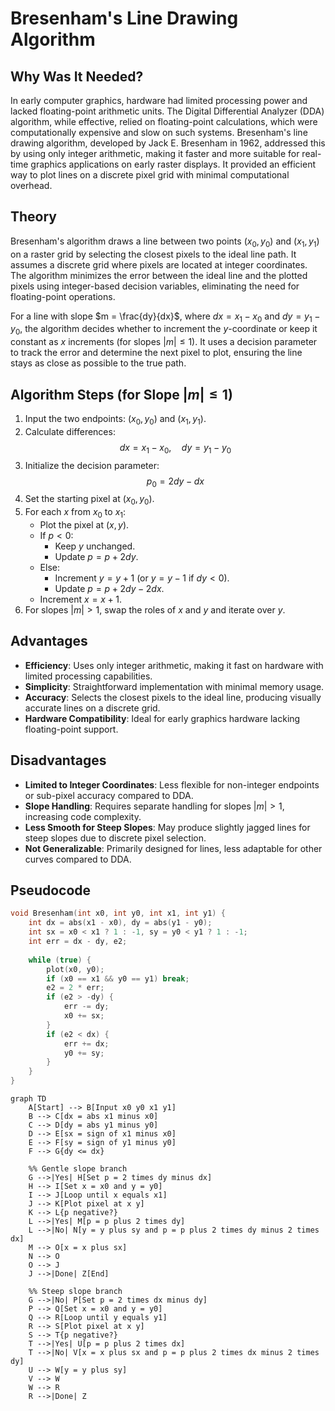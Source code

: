 # Bresenham's Line Drawing Algorithm

## Why Was It Needed?

In early computer graphics, hardware had limited processing power and lacked floating-point arithmetic units. The Digital Differential Analyzer (DDA) algorithm, while effective, relied on floating-point calculations, which were computationally expensive and slow on such systems. Bresenham's line drawing algorithm, developed by Jack E. Bresenham in 1962, addressed this by using only integer arithmetic, making it faster and more suitable for real-time graphics applications on early raster displays. It provided an efficient way to plot lines on a discrete pixel grid with minimal computational overhead.

## Theory

Bresenham's algorithm draws a line between two points $(x_0, y_0)$ and $(x_1, y_1)$ on a raster grid by selecting the closest pixels to the ideal line path. It assumes a discrete grid where pixels are located at integer coordinates. The algorithm minimizes the error between the ideal line and the plotted pixels using integer-based decision variables, eliminating the need for floating-point operations.

For a line with slope $m = \frac{dy}{dx}$, where $dx = x_1 - x_0$ and $dy = y_1 - y_0$, the algorithm decides whether to increment the $y$-coordinate or keep it constant as $x$ increments (for slopes $|m| \leq 1$). It uses a decision parameter to track the error and determine the next pixel to plot, ensuring the line stays as close as possible to the true path.

## Algorithm Steps (for Slope $|m| \leq 1$)

1. Input the two endpoints: $(x_0, y_0)$ and $(x_1, y_1)$.
2. Calculate differences:  
    $$dx = x_1 - x_0, \quad dy = y_1 - y_0$$
3. Initialize the decision parameter:  
    $$p_0 = 2dy - dx$$
4. Set the starting pixel at $(x_0, y_0)$.
5. For each $x$ from $x_0$ to $x_1$:
    - Plot the pixel at $(x, y)$.
    - If $p < 0$:
        - Keep $y$ unchanged.
        - Update $p = p + 2dy$.
    - Else:
        - Increment $y = y + 1$ (or $y = y - 1$ if $dy < 0$).
        - Update $p = p + 2dy - 2dx$.
    - Increment $x = x + 1$.
6. For slopes $|m| > 1$, swap the roles of $x$ and $y$ and iterate over $y$.

## Advantages

- **Efficiency**: Uses only integer arithmetic, making it fast on hardware with limited processing capabilities.
- **Simplicity**: Straightforward implementation with minimal memory usage.
- **Accuracy**: Selects the closest pixels to the ideal line, producing visually accurate lines on a discrete grid.
- **Hardware Compatibility**: Ideal for early graphics hardware lacking floating-point support.

## Disadvantages

- **Limited to Integer Coordinates**: Less flexible for non-integer endpoints or sub-pixel accuracy compared to DDA.
- **Slope Handling**: Requires separate handling for slopes $|m| > 1$, increasing code complexity.
- **Less Smooth for Steep Slopes**: May produce slightly jagged lines for steep slopes due to discrete pixel selection.
- **Not Generalizable**: Primarily designed for lines, less adaptable for other curves compared to DDA.

## Pseudocode

```c
void Bresenham(int x0, int y0, int x1, int y1) {
    int dx = abs(x1 - x0), dy = abs(y1 - y0);
    int sx = x0 < x1 ? 1 : -1, sy = y0 < y1 ? 1 : -1;
    int err = dx - dy, e2;
    
    while (true) {
        plot(x0, y0);
        if (x0 == x1 && y0 == y1) break;
        e2 = 2 * err;
        if (e2 > -dy) {
            err -= dy;
            x0 += sx;
        }
        if (e2 < dx) {
            err += dx;
            y0 += sy;
        } 
    }
}
```

```mermaid
graph TD
    A[Start] --> B[Input x0 y0 x1 y1]
    B --> C[dx = abs x1 minus x0]
    C --> D[dy = abs y1 minus y0]
    D --> E[sx = sign of x1 minus x0]
    E --> F[sy = sign of y1 minus y0]
    F --> G{dy <= dx}

    %% Gentle slope branch
    G -->|Yes| H[Set p = 2 times dy minus dx]
    H --> I[Set x = x0 and y = y0]
    I --> J[Loop until x equals x1]
    J --> K[Plot pixel at x y]
    K --> L{p negative?}
    L -->|Yes| M[p = p plus 2 times dy]
    L -->|No| N[y = y plus sy and p = p plus 2 times dy minus 2 times dx]
    M --> O[x = x plus sx]
    N --> O
    O --> J
    J -->|Done| Z[End]

    %% Steep slope branch
    G -->|No| P[Set p = 2 times dx minus dy]
    P --> Q[Set x = x0 and y = y0]
    Q --> R[Loop until y equals y1]
    R --> S[Plot pixel at x y]
    S --> T{p negative?}
    T -->|Yes| U[p = p plus 2 times dx]
    T -->|No| V[x = x plus sx and p = p plus 2 times dx minus 2 times dy]
    U --> W[y = y plus sy]
    V --> W
    W --> R
    R -->|Done| Z

```